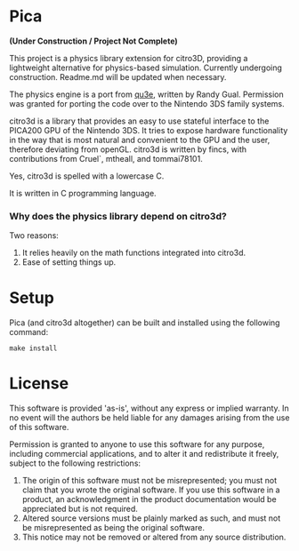 # Pica

**(Under Construction / Project Not Complete)**

This project is a physics library extension for citro3D, providing a lightweight alternative for physics-based simulation. Currently undergoing construction. Readme.md will be updated when necessary. 

The physics engine is a port from [qu3e](https://github.com/RandyGaul/qu3e), written by Randy Gual. Permission was granted for porting the code over to the Nintendo 3DS family systems.

citro3d is a library that provides an easy to use stateful interface to the PICA200 GPU of the Nintendo 3DS. It tries to expose hardware functionality in the way that is most natural and convenient to the GPU and the user, therefore deviating from openGL. citro3d is written by fincs, with contributions from Cruel`, mtheall, and tommai78101.

Yes, citro3d is spelled with a lowercase C.

It is written in C programming language.

### Why does the physics library depend on citro3d?

Two reasons:

1. It relies heavily on the math functions integrated into citro3d.
2. Ease of setting things up.

# Setup

Pica (and citro3d altogether) can be built and installed using the following command:

    make install

# License

  This software is provided 'as-is', without any express or implied
  warranty.  In no event will the authors be held liable for any
  damages arising from the use of this software.

  Permission is granted to anyone to use this software for any
  purpose, including commercial applications, and to alter it and
  redistribute it freely, subject to the following restrictions:

  1. The origin of this software must not be misrepresented; you
     must not claim that you wrote the original software. If you use
     this software in a product, an acknowledgment in the product
     documentation would be appreciated but is not required.
  2. Altered source versions must be plainly marked as such, and
     must not be misrepresented as being the original software.
  3. This notice may not be removed or altered from any source
     distribution.
